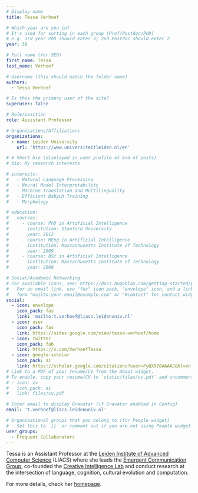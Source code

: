```yaml
---
# Display name
title: Tessa Verhoef

# Which year are you in?
# It's used for sorting in each group (Prof/Postdoc/PhD)
# e.g. 3rd year PhD should enter 3; 2nd Postdoc should enter 2
year: 38

# Full name (for SEO)
first_name: Tessa
last_name: Verhoef

# Username (this should match the folder name)
authors:
  - Tessa Verhoef

# Is this the primary user of the site?
superuser: false

# Role/position
role: Assistant Professor

# Organizations/Affiliations
organizations:
  - name: Leiden University
    url: 'https://www.universiteitleiden.nl/en'

# # Short bio (displayed in user profile at end of posts)
# bio: My research interests 

# interests:
#   - Natural Language Processing
#   - Neural Model Interpretability
#   - Machine Translation and Multilinguality
#   - Efficient BabyLM Training
#   - Morphology

# education:
#   courses:
#     - course: PhD in Artificial Intelligence
#       institution: Stanford University
#       year: 2012
#     - course: MEng in Artificial Intelligence
#       institution: Massachusetts Institute of Technology
#       year: 2009
#     - course: BSc in Artificial Intelligence
#       institution: Massachusetts Institute of Technology
#       year: 2008

# Social/Academic Networking
# For available icons, see: https://docs.hugoblox.com/getting-started/page-builder/#icons
#   For an email link, use "fas" icon pack, "envelope" icon, and a link in the
#   form "mailto:your-email@example.com" or "#contact" for contact widget.
social:
  - icon: envelope
    icon_pack: fas
    link: 'mailto:t.verhoef@liacs.leidenuniv.nl'
  - icon: user
    icon_pack: fas
    link: https://sites.google.com/view/tessa-verhoef/home
  - icon: twitter
    icon_pack: fab
    link: https://x.com/VerhoefTessa
  - icon: google-scholar
    icon_pack: ai
    link: https://scholar.google.com/citations?user=PyQX978AAAAJ&hl=en
# Link to a PDF of your resume/CV from the About widget.
# To enable, copy your resume/CV to `static/files/cv.pdf` and uncomment the lines below.
# - icon: cv
#   icon_pack: ai
#   link: files/cv.pdf

# Enter email to display Gravatar (if Gravatar enabled in Config)
email: 't.verhoef@liacs.leidenuniv.nl'

# Organizational groups that you belong to (for People widget)
#   Set this to `[]` or comment out if you are not using People widget.
user_groups:
  - Frequent Collaborators
---
```


Tessa is an Assistant Professor at the [Leiden Institute of Advanced Computer Science](https://liacs.leidenuniv.nl/) (LIACS) where she leads the [Emergent Communication Group](https://sites.google.com/view/tessa-verhoef/group), co-founded the [Creative Intelligence Lab](https://cil.universiteitleiden.nl/) and conduct research at the intersection of language, cognition, cultural evolution and computation. 


For more details, check her [homepage](https://yevgen.web.rug.nl/index.html).
